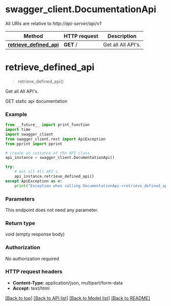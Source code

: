 # swagger_client.DocumentationApi

All URIs are relative to *http://api-server/api/v1*

Method | HTTP request | Description
------------- | ------------- | -------------
[**retrieve_defined_api**](DocumentationApi.md#retrieve_defined_api) | **GET** / | Get all All API&#39;s.


# **retrieve_defined_api**
> retrieve_defined_api()

Get all All API's.

GET static api documentation

### Example
```python
from __future__ import print_function
import time
import swagger_client
from swagger_client.rest import ApiException
from pprint import pprint

# create an instance of the API class
api_instance = swagger_client.DocumentationApi()

try:
    # Get all All API's.
    api_instance.retrieve_defined_api()
except ApiException as e:
    print("Exception when calling DocumentationApi->retrieve_defined_api: %s\n" % e)
```

### Parameters
This endpoint does not need any parameter.

### Return type

void (empty response body)

### Authorization

No authorization required

### HTTP request headers

 - **Content-Type**: application/json, multipart/form-data
 - **Accept**: text/html

[[Back to top]](#) [[Back to API list]](../README.md#documentation-for-api-endpoints) [[Back to Model list]](../README.md#documentation-for-models) [[Back to README]](../README.md)

